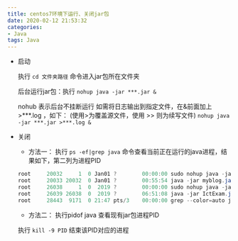 ```yaml
---
title: centos7环境下运行、关闭jar包
date: 2020-02-12 21:53:32
categories:
- Java
tags: Java
---
```

 - 启动

	执行  `cd 文件夹路径`  命令进入jar包所在文件夹

	后台运行jar包：执行 `nohup java -jar ***.jar &`   
	
	nohub 表示后台不挂断运行
	如需将日志输出到指定文件，在&前面加上>***.log ，如下：
	(使用>为覆盖源文件，使用 >> 则为续写文件)
	``
	nohup java -jar ***.jar >***.log &
	``

 - 关闭
     - 方法一：
      执行 `ps -ef|grep java` 命令查看当前正在运行的java进程，结果如下，第二列为进程PID
 	
	
	```powershell
	root     20032     1  0 Jan01 ?        00:00:00 sudo nohup java -jar myblog.jar
	root     20033 20032  0 Jan01 ?        00:55:54 java -jar myblog.jar
	root     26038     1  0  2019 ?        00:00:00 sudo nohup java -jar IctExam.jar
	root     26039 26038  0  2019 ?        06:51:08 java -jar IctExam.jar
	root     28443  9171  0 21:47 pts/3    00:00:00 grep --color=auto java
	```
	  - 方法二：
 	   执行pidof java 查看现有jar包进程PID
 	    
	执行 `kill -9 PID` 结束该PID对应的进程
